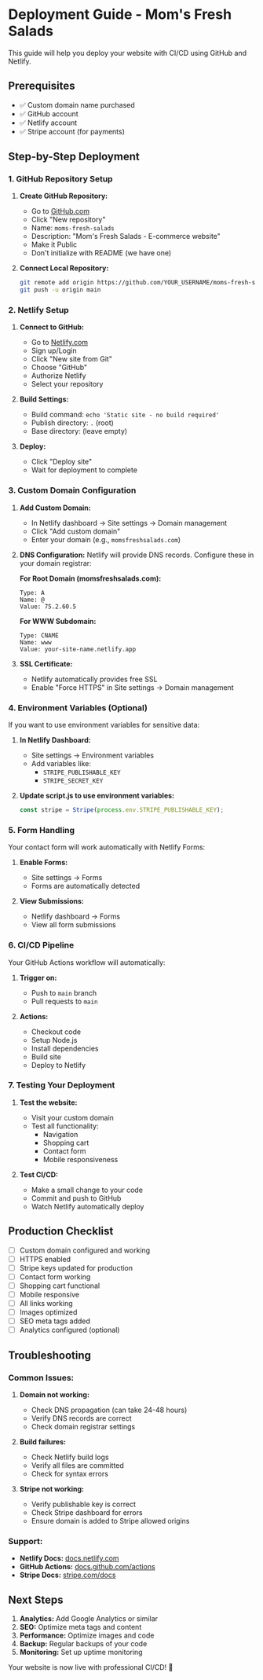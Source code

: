# Deployment Guide - Mom's Fresh Salads

This guide will help you deploy your website with CI/CD using GitHub and Netlify.

## Prerequisites

- ✅ Custom domain name purchased
- ✅ GitHub account
- ✅ Netlify account
- ✅ Stripe account (for payments)

## Step-by-Step Deployment

### 1. GitHub Repository Setup

1. **Create GitHub Repository:**
   - Go to [GitHub.com](https://github.com)
   - Click "New repository"
   - Name: `moms-fresh-salads`
   - Description: "Mom's Fresh Salads - E-commerce website"
   - Make it Public
   - Don't initialize with README (we have one)

2. **Connect Local Repository:**
   ```bash
   git remote add origin https://github.com/YOUR_USERNAME/moms-fresh-salads.git
   git push -u origin main
   ```

### 2. Netlify Setup

1. **Connect to GitHub:**
   - Go to [Netlify.com](https://netlify.com)
   - Sign up/Login
   - Click "New site from Git"
   - Choose "GitHub"
   - Authorize Netlify
   - Select your repository

2. **Build Settings:**
   - Build command: `echo 'Static site - no build required'`
   - Publish directory: `.` (root)
   - Base directory: (leave empty)

3. **Deploy:**
   - Click "Deploy site"
   - Wait for deployment to complete

### 3. Custom Domain Configuration

1. **Add Custom Domain:**
   - In Netlify dashboard → Site settings → Domain management
   - Click "Add custom domain"
   - Enter your domain (e.g., `momsfreshsalads.com`)

2. **DNS Configuration:**
   Netlify will provide DNS records. Configure these in your domain registrar:

   **For Root Domain (momsfreshsalads.com):**
   ```
   Type: A
   Name: @
   Value: 75.2.60.5
   ```

   **For WWW Subdomain:**
   ```
   Type: CNAME
   Name: www
   Value: your-site-name.netlify.app
   ```

3. **SSL Certificate:**
   - Netlify automatically provides free SSL
   - Enable "Force HTTPS" in Site settings → Domain management

### 4. Environment Variables (Optional)

If you want to use environment variables for sensitive data:

1. **In Netlify Dashboard:**
   - Site settings → Environment variables
   - Add variables like:
     - `STRIPE_PUBLISHABLE_KEY`
     - `STRIPE_SECRET_KEY`

2. **Update script.js to use environment variables:**
   ```javascript
   const stripe = Stripe(process.env.STRIPE_PUBLISHABLE_KEY);
   ```

### 5. Form Handling

Your contact form will work automatically with Netlify Forms:

1. **Enable Forms:**
   - Site settings → Forms
   - Forms are automatically detected

2. **View Submissions:**
   - Netlify dashboard → Forms
   - View all form submissions

### 6. CI/CD Pipeline

Your GitHub Actions workflow will automatically:

1. **Trigger on:**
   - Push to `main` branch
   - Pull requests to `main`

2. **Actions:**
   - Checkout code
   - Setup Node.js
   - Install dependencies
   - Build site
   - Deploy to Netlify

### 7. Testing Your Deployment

1. **Test the website:**
   - Visit your custom domain
   - Test all functionality:
     - Navigation
     - Shopping cart
     - Contact form
     - Mobile responsiveness

2. **Test CI/CD:**
   - Make a small change to your code
   - Commit and push to GitHub
   - Watch Netlify automatically deploy

## Production Checklist

- [ ] Custom domain configured and working
- [ ] HTTPS enabled
- [ ] Stripe keys updated for production
- [ ] Contact form working
- [ ] Shopping cart functional
- [ ] Mobile responsive
- [ ] All links working
- [ ] Images optimized
- [ ] SEO meta tags added
- [ ] Analytics configured (optional)

## Troubleshooting

### Common Issues:

1. **Domain not working:**
   - Check DNS propagation (can take 24-48 hours)
   - Verify DNS records are correct
   - Check domain registrar settings

2. **Build failures:**
   - Check Netlify build logs
   - Verify all files are committed
   - Check for syntax errors

3. **Stripe not working:**
   - Verify publishable key is correct
   - Check Stripe dashboard for errors
   - Ensure domain is added to Stripe allowed origins

### Support:

- **Netlify Docs:** [docs.netlify.com](https://docs.netlify.com)
- **GitHub Actions:** [docs.github.com/actions](https://docs.github.com/actions)
- **Stripe Docs:** [stripe.com/docs](https://stripe.com/docs)

## Next Steps

1. **Analytics:** Add Google Analytics or similar
2. **SEO:** Optimize meta tags and content
3. **Performance:** Optimize images and code
4. **Backup:** Regular backups of your code
5. **Monitoring:** Set up uptime monitoring

Your website is now live with professional CI/CD! 🎉
